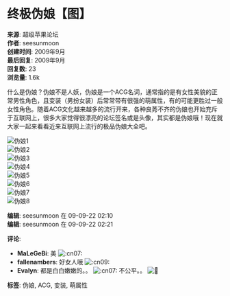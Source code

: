# 终极伪娘【图】

**来源**: 超级苹果论坛  
**作者**: seesunmoon  
**创建时间**: 2009年9月  
**最后回复**: 2009年9月  
**回复数**: 23  
**浏览量**: 1.6k  

什么是伪娘？伪娘不是人妖，伪娘是一个ACG名词，通常指的是有女性美貌的正常男性角色，且变装（男扮女装）后常常带有很强的萌属性，有的可能更胜过一般女性角色。随着ACG文化越来越多的流行开来，各种良莠不齐的伪娘也开始充斥于互联网上，很多大家觉得很漂亮的论坛签名或是头像，其实都是伪娘哦！现在就大家一起来看看近来互联网上流行的极品伪娘大全吧。

![伪娘1](http://img3.pcpop.com/upimg3/2009/8/11/0007702818.jpg)  
![伪娘2](http://img3.pcpop.com/upimg3/2009/8/11/0007702819.jpg)  
![伪娘3](http://img3.pcpop.com/upimg3/2009/8/11/0007702820.jpg)  
![伪娘4](http://img3.pcpop.com/upimg3/2009/8/11/0007702817.jpg)  
![伪娘5](http://img3.pcpop.com/upimg3/2009/8/14/0007715900.jpg)  
![伪娘6](http://img3.pcpop.com/upimg3/2009/8/13/0007711759.jpg)  
![伪娘7](http://img3.pcpop.com/upimg3/2009/8/13/0007711757.jpg)  
![伪娘8](http://img3.pcpop.com/upimg3/2009/8/13/0007711760.jpg)  

**编辑**: seesunmoon 在 09-09-22 02:10  
**编辑**: seesunmoon 在 09-09-22 02:21  

**评论**:  
- **MaLeGeBi**: 美 ![:cn07:](https://bbs.powerapple.com/images/smiley/powerapple/cn07.gif)  
- **fallenambers**: 好女人哦 ![:cn09:](https://bbs.powerapple.com/images/smiley/powerapple/cn09.gif)  
- **Evalyn**: 都是白白嫩嫩的。。 ![:cn07:](https://bbs.powerapple.com/images/smiley/powerapple/cn07.gif) 不公平。。 ![:dizzy:](https://bbs.powerapple.com/images/emoji/apple/dizzy.png?v=9)  

**标签**: 伪娘, ACG, 变装, 萌属性